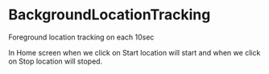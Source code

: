 # BackgroundLocationTracking

Foreground location tracking on each 10sec

In Home screen when we click on Start location will start and when we click on Stop location will stoped.
